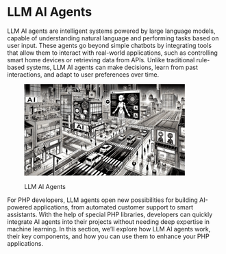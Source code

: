 # LLM AI Agents

LLM AI agents are intelligent systems powered by large language models, capable of understanding natural language and performing tasks based on user input. These agents go beyond simple chatbots by integrating tools that allow them to interact with real-world applications, such as controlling smart home devices or retrieving data from APIs. Unlike traditional rule-based systems, LLM AI agents can make decisions, learn from past interactions, and adapt to user preferences over time.

<div align="left"><figure><img src="../../../../.gitbook/assets/ai-llm-ai-agents-min.png" alt="" width="375"><figcaption><p>LLM AI Agents</p></figcaption></figure></div>

For PHP developers, LLM agents open new possibilities for building AI-powered applications, from automated customer support to smart assistants. With the help of special PHP libraries, developers can quickly integrate AI agents into their projects without needing deep expertise in machine learning. In this section, we’ll explore how LLM AI agents work, their key components, and how you can use them to enhance your PHP applications.
